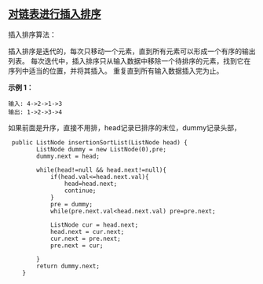 ## [对链表进行插入排序](https://leetcode-cn.com/problems/insertion-sort-list/)

插入排序算法：

插入排序是迭代的，每次只移动一个元素，直到所有元素可以形成一个有序的输出列表。
每次迭代中，插入排序只从输入数据中移除一个待排序的元素，找到它在序列中适当的位置，并将其插入。
重复直到所有输入数据插入完为止。

**示例 1：**

```
输入: 4->2->1->3
输出: 1->2->3->4
```



如果前面是升序，直接不用排，head记录已排序的末位，dummy记录头部，

```
 public ListNode insertionSortList(ListNode head) {
        ListNode dummy = new ListNode(0),pre;
        dummy.next = head;

        while(head!=null && head.next!=null){
            if(head.val<=head.next.val){
                head=head.next;
                continue;
            }
            pre = dummy;
            while(pre.next.val<head.next.val) pre=pre.next;

            ListNode cur = head.next;
            head.next = cur.next;
            cur.next = pre.next;
            pre.next = cur;

        }
        return dummy.next;
    }
```

